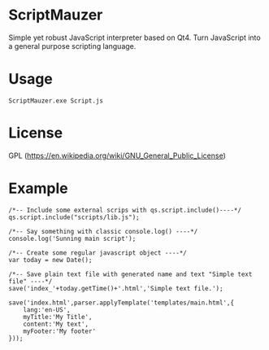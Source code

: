 # ScriptMauzer

Simple yet robust JavaScript interpreter based on Qt4. Turn JavaScript into a general purpose scripting language. 

# Usage
```
ScriptMauzer.exe Script.js
```
# License
GPL (https://en.wikipedia.org/wiki/GNU_General_Public_License)

# Example

```
/*-- Include some external scrips with qs.script.include()----*/
qs.script.include("scripts/lib.js");

/*-- Say something with classic console.log() ----*/
console.log('Sunning main script');

/*-- Create some regular javascript object ----*/
var today = new Date();	

/*-- Save plain text file with generated name and text "Simple text file" ----*/
save('index_'+today.getTime()+'.html','Simple text file.');

save('index.html',parser.applyTemplate('templates/main.html',{
	lang:'en-US',
	myTitle:'My Title',
	content:'My text',
	myFooter:'My footer'
}));
```
